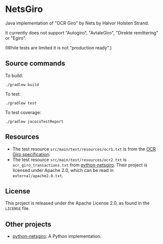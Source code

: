 # NetsGiro

Java implementation of "OCR Giro" by Nets by Halvor Holsten Strand.

It currently does not support "Autogiro", "AvtaleGiro", "Direkte remittering" or "Egiro".

(While tests are limited it is not "production ready".)

## Source commands

To build:

    ./gradlew build

To test:

    ./gradlew test

To test coverage:

    ./gradlew jacocoTestReport

## Resources

* The test resource `src/main/test/resources/ocr1.txt` is from the [OCR Giro specification](https://www.nets.eu/no-nb/PublishingImages/Lists/Accordion%20%20OCR%20giro/AllItems/OCR%20giro%20Systemspesifikasjon.pdf).
* The test resource `src/main/test/resources/ocr2.txt` is `ocr_giro_transactions.txt` from [python-netsgiro](https://github.com/otovo/python-netsgiro). Their project is licensed under Apache 2.0, which can be read in `external/apache2.0.txt`.

## License

This project is released under the Apache License 2.0, as found in the `LICENSE` file.

## Other projects

* [python-netsgiro](https://github.com/otovo/python-netsgiro): A Python implementation.
